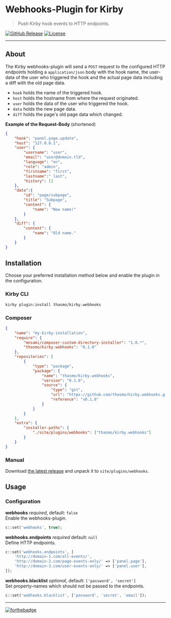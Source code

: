 # Webhooks-Plugin for Kirby
> Push Kirby hook events to HTTP endpoints.

[![GitHub Release](https://img.shields.io/github/release/thasmo/kirby.webhooks.svg)](https://github.com/thasmo/kirby.webhooks/releases/latest)
[![License](https://img.shields.io/github/license/thasmo/kirby.webhooks.svg)](https://github.com/thasmo/kirby.webhooks/blob/develop/LICENSE.md)

---

## About

The Kirby webhooks-plugin will send a `POST` request to the configured HTTP endpoints
holding a `application/json` body with the hook name, the user-data of the user who
triggered the hook and the actual page data including a diff with the old page data.

* `hook` holds the name of the triggered hook.
* `host` holds the hostname from where the request originated.
* `user` holds the data of the user who triggered the hook.
* `data` holds the new page data.
* `diff` holds the page's old page data which changed.

**Example of the Request-Body** (shortened)
```json
{
    "hook": "panel.page.update",
    "host": "127.0.0.1",
    "user": {
        "username": "user",
        "email": "user@domain.tld",
        "language": "en",
        "role": "admin",
        "firstname": "first",
        "lastname":" last",
        "history": []
    },
    "data":{
        "id": "page/subpage",
        "title": "Subpage",
        "content": {
            "name": "New name!"
        }
    },
    "diff": {
        "content": {
            "name": "Old name."
        }
    }
}
```

## Installation

Choose your preferred installation method below and enable the plugin in the configuration.

### Kirby CLI
```sh
kirby plugin:install thasmo/kirby.webhooks
```

### Composer
```json
{
    "name": "my-kirby-installation",
    "require": {
        "mnsami/composer-custom-directory-installer": "1.0.*",
        "thasmo/kirby.webhooks": "0.1.0"
    },
    "repositories": [
        {
            "type": "package",
            "package": {
                "name": "thasmo/kirby.webhooks",
                "version": "0.1.0",
                "source": {
                    "type": "git",
                    "url": "https://github.com/thasmo/kirby.webhooks.git",
                    "reference": "v0.1.0"
                }
            }
        }
    ],
    "extra": {
        "installer-paths": {
            "./site/plugins/webhooks": ["thasmo/kirby.webhooks"]
        }
    }
}
```

### Manual
Download [the latest release](https://github.com/thasmo/kirby.webhooks/releases/latest) and unpack it to `site/plugins/webhooks`.

## Usage

### Configuration

**webhooks** _required_, default: `false`  
Enable the webhooks-plugin.
```php
c::set('webhooks', true);
```

**webhooks.endpoints** _required_ default: `null`  
Define HTTP endpoints.
```php
c::set('webhooks.endpoints', [
    'http://domain-1.com/all-events/',
    'http://domain-2.com/page-events-only/' => ['panel.page'],
    'http://domain-3.com/user-events-only/' => ['panel.user'],
]);
```

**webhooks.blacklist** _optional_, default: `['password', 'secret']`  
Set property-names which should not be passed to the endpoints.
```php
c::set('webhooks.blacklist', ['password', 'secret', 'email']);
```

---

[![forthebadge](http://forthebadge.com/images/badges/built-with-love.svg)](http://forthebadge.com)
